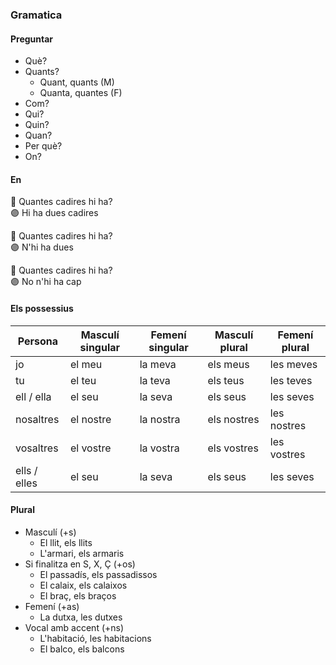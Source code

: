 ### Gramatica

#### Preguntar

- Què?
- Quants?
    - Quant, quants (M)
    - Quanta, quantes (F)
- Com?
- Qui?
- Quin?
- Quan?
- Per què?
- On?

#### En

🔵 Quantes cadires hi ha?\
🟣 Hi ha dues cadires

🔵 Quantes cadires hi ha?\
🟣 N'hi ha dues

🔵 Quantes cadires hi ha?\
🟣 No n'hi ha cap

#### Els possessius

| Persona       | Masculí singular | Femení singular | Masculí plural | Femení plural |
|---------------|------------------|------------------|----------------|----------------|
| jo            | el meu           | la meva          | els meus       | les meves      |
| tu            | el teu           | la teva          | els teus       | les teves      |
| ell / ella    | el seu           | la seva          | els seus       | les seves      |
| nosaltres     | el nostre        | la nostra        | els nostres    | les nostres    |
| vosaltres     | el vostre        | la vostra        | els vostres    | les vostres    |
| ells / elles  | el seu           | la seva          | els seus       | les seves      |

#### Plural

- Masculí (+s)
    - El llit, els llits
    - L'armari, els armaris
- Si finalitza en S, X, Ç (+os)
    - El passadís, els passadissos
    - El calaix, els calaixos
    - El braç, els braços
- Femení (+as)
    - La dutxa, les dutxes
- Vocal amb accent (+ns)
    - L'habitació, les habitacions
    - El balco, els balcons
